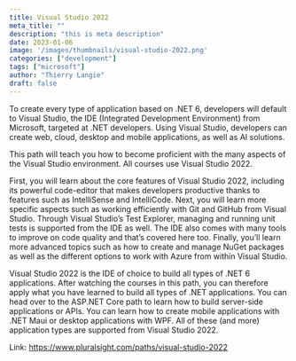 ```yaml
---
title: Visual Studio 2022
meta_title: ""
description: "this is meta description"
date: 2023-01-06
image: '/images/thumbnails/visual-studio-2022.png'
categories: ["development"]
tags: ["microsoft"]
author: "Thierry Langie"
draft: false
---
```

To create every type of application based on .NET 6, developers will default to Visual Studio, the IDE (Integrated Development Environment) from Microsoft, targeted at .NET developers. Using Visual Studio, developers can create web, cloud, desktop and mobile applications, as well as AI solutions.

This path will teach you how to become proficient with the many aspects of the Visual Studio environment. All courses use Visual Studio 2022.

First, you will learn about the core features of Visual Studio 2022, including its powerful code-editor that makes developers productive thanks to features such as IntelliSense and IntelliCode. Next, you will learn more specific aspects such as working efficiently with Git and GitHub from Visual Studio. Through Visual Studio’s Test Explorer, managing and running unit tests is supported from the IDE as well. The IDE also comes with many tools to improve on code quality and that’s covered here too. Finally, you’ll learn more advanced topics such as how to create and manage NuGet packages as well as the different options to work with Azure from within Visual Studio.

Visual Studio 2022 is the IDE of choice to build all types of .NET 6 applications. After watching the courses in this path, you can therefore apply what you have learned to build all types of .NET applications. You can head over to the ASP.NET Core path to learn how to build server-side applications or APIs. You can learn how to create mobile applications with .NET Maui or desktop applications with WPF. All of these (and more) application types are supported from Visual Studio 2022.

Link: https://www.pluralsight.com/paths/visual-studio-2022

